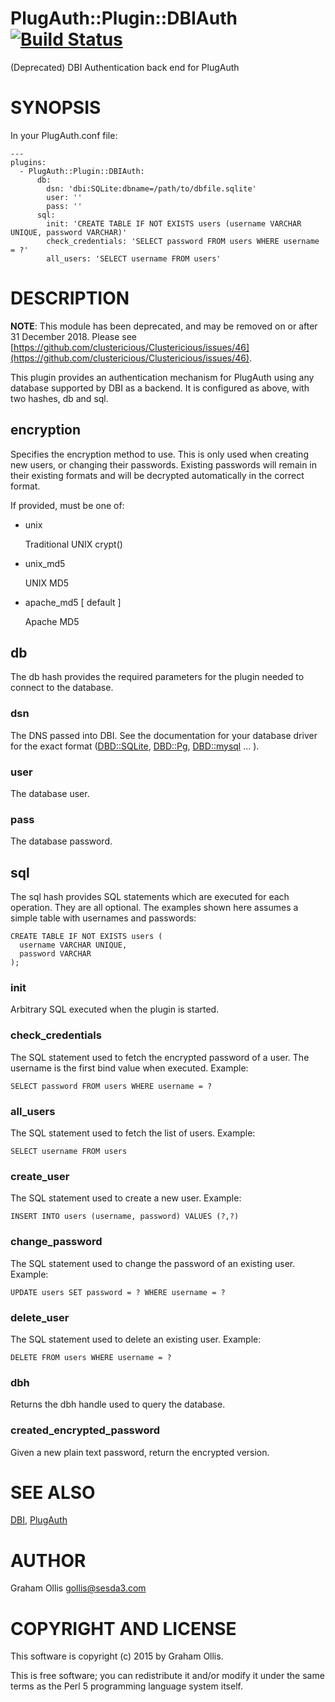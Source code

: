 # PlugAuth::Plugin::DBIAuth [![Build Status](https://secure.travis-ci.org/clustericious/PlugAuth-Plugin-DBIAuth.png)](http://travis-ci.org/clustericious/PlugAuth-Plugin-DBIAuth)

(Deprecated) DBI Authentication back end for PlugAuth

# SYNOPSIS

In your PlugAuth.conf file:

    ---
    plugins:
      - PlugAuth::Plugin::DBIAuth:
          db:
            dsn: 'dbi:SQLite:dbname=/path/to/dbfile.sqlite'
            user: ''
            pass: ''
          sql:
            init: 'CREATE TABLE IF NOT EXISTS users (username VARCHAR UNIQUE, password VARCHAR)'
            check_credentials: 'SELECT password FROM users WHERE username = ?'
            all_users: 'SELECT username FROM users'

# DESCRIPTION

**NOTE**: This module has been deprecated, and may be removed on or after 31 December 2018.
Please see [https://github.com/clustericious/Clustericious/issues/46](https://github.com/clustericious/Clustericious/issues/46).

This plugin provides an authentication mechanism for PlugAuth using any
database supported by DBI as a backend.  It is configured as above, with
two hashes, db and sql.

## encryption

Specifies the encryption method to use.  This is only used when creating
new users, or changing their passwords.  Existing passwords will remain
in their existing formats and will be decrypted automatically in the 
correct format.

If provided, must be one of:

- unix

    Traditional UNIX crypt()

- unix\_md5

    UNIX MD5

- apache\_md5 \[ default \]

    Apache MD5

## db

The db hash provides the required parameters for the plugin needed to
connect to the database.

### dsn

The DNS passed into DBI.  See the documentation for your database driver
for the exact format ([DBD::SQLite](https://metacpan.org/pod/DBD::SQLite), [DBD::Pg](https://metacpan.org/pod/DBD::Pg), [DBD::mysql](https://metacpan.org/pod/DBD::mysql) ... ).

### user

The database user.

### pass

The database password.

## sql

The sql hash provides SQL statements which are executed for each 
operation.  They are all optional.  The examples shown here assumes
a simple table with usernames and passwords:

    CREATE TABLE IF NOT EXISTS users (
      username VARCHAR UNIQUE,
      password VARCHAR
    );

### init

Arbitrary SQL executed when the plugin is started.

### check\_credentials

The SQL statement used to fetch the encrypted password of a
user.  The username is the first bind value when executed.
Example:

    SELECT password FROM users WHERE username = ?

### all\_users

The SQL statement used to fetch the list of users.  Example:

    SELECT username FROM users

### create\_user

The SQL statement used to create a new user.  Example:

    INSERT INTO users (username, password) VALUES (?,?)

### change\_password

The SQL statement used to change the password of an existing user.  Example:

    UPDATE users SET password = ? WHERE username = ?

### delete\_user

The SQL statement used to delete an existing user.  Example:

    DELETE FROM users WHERE username = ?

### dbh

Returns the dbh handle used to query the database.

### created\_encrypted\_password

Given a new plain text password, return the encrypted version.

# SEE ALSO

[DBI](https://metacpan.org/pod/DBI),
[PlugAuth](https://metacpan.org/pod/PlugAuth)

# AUTHOR

Graham Ollis <gollis@sesda3.com>

# COPYRIGHT AND LICENSE

This software is copyright (c) 2015 by Graham Ollis.

This is free software; you can redistribute it and/or modify it under
the same terms as the Perl 5 programming language system itself.
